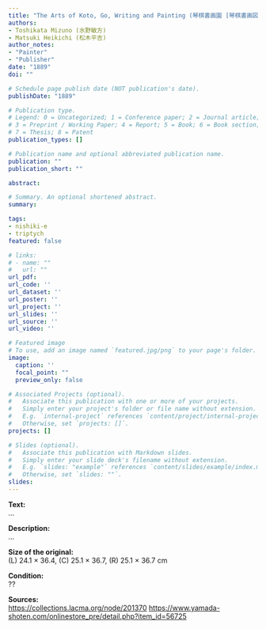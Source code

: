 ```yaml
---
title: "The Arts of Koto, Go, Writing and Painting (琴棋書画園 [琴棋書画図])"
authors:
- Toshikata Mizuno (水野敏方)
- Matsuki Heikichi (松木平吉)
author_notes:
- "Painter"
- "Publisher"
date: "1889"
doi: ""

# Schedule page publish date (NOT publication's date).
publishDate: "1889"

# Publication type.
# Legend: 0 = Uncategorized; 1 = Conference paper; 2 = Journal article;
# 3 = Preprint / Working Paper; 4 = Report; 5 = Book; 6 = Book section;
# 7 = Thesis; 8 = Patent
publication_types: []

# Publication name and optional abbreviated publication name.
publication: ""
publication_short: ""

abstract:

# Summary. An optional shortened abstract.
summary:

tags:
- nishiki-e
- triptych
featured: false

# links:
# - name: ""
#   url: ""
url_pdf:
url_code: ''
url_dataset: ''
url_poster: ''
url_project: ''
url_slides: ''
url_source: ''
url_video: ''

# Featured image
# To use, add an image named `featured.jpg/png` to your page's folder.
image:
  caption: ''
  focal_point: ""
  preview_only: false

# Associated Projects (optional).
#   Associate this publication with one or more of your projects.
#   Simply enter your project's folder or file name without extension.
#   E.g. `internal-project` references `content/project/internal-project/index.md`.
#   Otherwise, set `projects: []`.
projects: []

# Slides (optional).
#   Associate this publication with Markdown slides.
#   Simply enter your slide deck's filename without extension.
#   E.g. `slides: "example"` references `content/slides/example/index.md`.
#   Otherwise, set `slides: ""`.
slides:
---
```


<b>Text:</b><br />
...

<b>Description:</b><br />
...

<b>Size of the original:</b><br />
(L) 24.1 × 36.4, (C) 25.1 × 36.7, (R) 25.1 × 36.7 cm

<b>Condition:</b><br />
??

<b>Sources:</b><br />
https://collections.lacma.org/node/201370
https://www.yamada-shoten.com/onlinestore_pre/detail.php?item_id=56725
